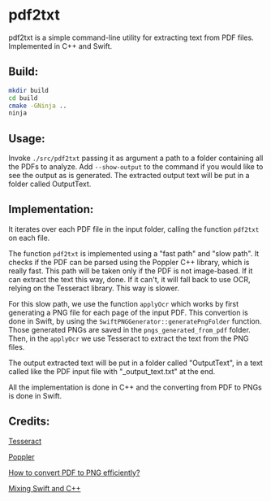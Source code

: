 # pdf2txt

pdf2txt is a simple command-line utility for extracting text from PDF files. Implemented in C++ and Swift.

## Build:
```sh
mkdir build
cd build
cmake -GNinja ..
ninja
```
## Usage:

Invoke `./src/pdf2txt` passing it as argument a path to a folder containing all the PDFs to analyze.
Add `--show-output` to the command if you would like to see the output as is generated.
The extracted output text will be put in a folder called OutputText.


## Implementation:

It iterates over each PDF file in the input folder, calling the function `pdf2txt` on each file.

The function `pdf2txt` is implemented using a "fast path" and "slow path".
It checks if the PDF can be parsed using the Poppler C++ library, which is really fast. This path will be taken only if the PDF is not image-based. If it can extract the text this way, done.
 If it can't, it will fall back to use OCR, relying on the Tesseract library. This way is slower.

For this slow path, we use the function `applyOcr` which works by first generating a PNG file for each page of the input PDF.
This convertion is done in Swift, by using the `SwiftPNGGenerator::generatePngFolder` function. Those generated PNGs are saved in the `pngs_generated_from_pdf` folder. 
 Then, in the `applyOcr` we use Tesseract to extract the text from the PNG files.

The output extracted text will be put in a folder called "OutputText", in a text called like the PDF input file with "_output_text.txt" at the end.

All the implementation is done in C++ and the converting from PDF to PNGs is done in Swift.

## Credits:

[Tesseract](https://tesseract-ocr.github.io/)

[Poppler](https://poppler.freedesktop.org/)

[How to convert PDF to PNG efficiently?](https://stackoverflow.com/questions/45775394/how-to-convert-pdf-to-png-efficiently)

[Mixing Swift and C++](https://www.swift.org/documentation/cxx-interop/)